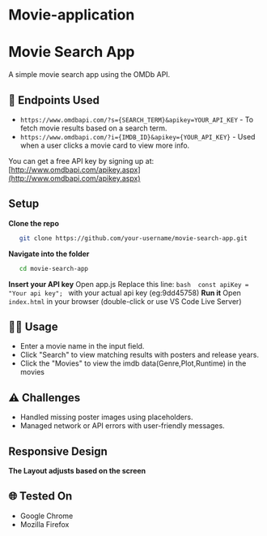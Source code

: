 # Movie-application

# Movie Search App

A simple movie search app using the OMDb API.

## 🔗 Endpoints Used
- `https://www.omdbapi.com/?s={SEARCH_TERM}&apikey=YOUR_API_KEY` - To fetch movie results based on a search term.
- `https://www.omdbapi.com/?i={IMDB_ID}&apikey={YOUR_API_KEY}`  - Used when a user clicks a movie card to view more info.

You can get a free API key by signing up at: [http://www.omdbapi.com/apikey.aspx](http://www.omdbapi.com/apikey.aspx)

## Setup
 **Clone the repo**
   ```bash
      git clone https://github.com/your-username/movie-search-app.git
   ```
 **Navigate into the folder**
   ```bash
      cd movie-search-app
   ```
 **Insert your API key**
  Open app.js
  Replace this line: 
        ```bash 
        const apiKey = "Your api key";
        ```
         with your actual api key (eg:9dd45758)
 **Run it**
   Open `index.html` in your browser (double-click or use VS Code Live Server)


## 🧑‍💻 Usage
- Enter a movie name in the input field.
- Click "Search" to view matching results with posters and release years.
- Click the "Movies" to view the imdb data(Genre,Plot,Runtime) in the movies

## ⚠️ Challenges
- Handled missing poster images using placeholders.
- Managed network or API errors with user-friendly messages.

## Responsive Design
  **The Layout adjusts based on the screen**

## 🌐 Tested On
- Google Chrome
- Mozilla Firefox
